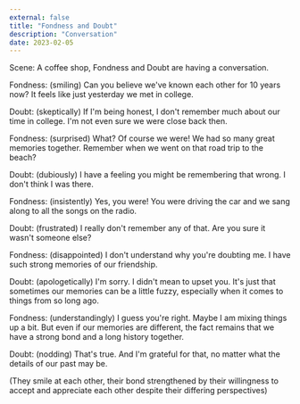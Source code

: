 ```yaml
---
external: false
title: "Fondness and Doubt"
description: "Conversation"
date: 2023-02-05
---
```


Scene: A coffee shop, Fondness and Doubt are having a conversation.

Fondness: (smiling) Can you believe we've known each other for 10 years now? It feels like just yesterday we met in college.

Doubt: (skeptically) If I'm being honest, I don't remember much about our time in college. I'm not even sure we were close back then.

Fondness: (surprised) What? Of course we were! We had so many great memories together. Remember when we went on that road trip to the beach?

Doubt: (dubiously) I have a feeling you might be remembering that wrong. I don't think I was there.

Fondness: (insistently) Yes, you were! You were driving the car and we sang along to all the songs on the radio.

Doubt: (frustrated) I really don't remember any of that. Are you sure it wasn't someone else?

Fondness: (disappointed) I don't understand why you're doubting me. I have such strong memories of our friendship.

Doubt: (apologetically) I'm sorry. I didn't mean to upset you. It's just that sometimes our memories can be a little fuzzy, especially when it comes to things from so long ago.

Fondness: (understandingly) I guess you're right. Maybe I am mixing things up a bit. But even if our memories are different, the fact remains that we have a strong bond and a long history together.

Doubt: (nodding) That's true. And I'm grateful for that, no matter what the details of our past may be.

(They smile at each other, their bond strengthened by their willingness to accept and appreciate each other despite their differing perspectives)
